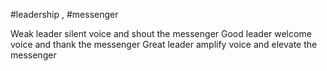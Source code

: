 #leadership , #messenger

Weak leader silent voice and shout the messenger
Good leader welcome voice and thank the messenger
Great leader amplify voice and elevate the messenger